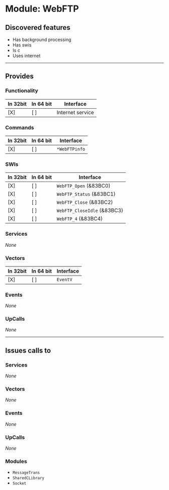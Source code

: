 # Module: WebFTP

## Discovered features


* Has background processing
* Has swis
* Is c
* Uses internet

---

## Provides

### Functionality

| In 32bit | In 64 bit | Interface |
|----------|-----------|-----------|
| [X]      | [ ]       | Internet service |

### Commands


| In 32bit | In 64 bit | Interface |
|----------|-----------|-----------|
| [X]      | [ ]       | `*WebFTPinfo` |


### SWIs


| In 32bit | In 64 bit | Interface |
|----------|-----------|-----------|
| [X]      | [ ]       | `WebFTP_Open` (&83BC0) |
| [X]      | [ ]       | `WebFTP_Status` (&83BC1) |
| [X]      | [ ]       | `WebFTP_Close` (&83BC2) |
| [X]      | [ ]       | `WebFTP_CloseIdle` (&83BC3) |
| [X]      | [ ]       | `WebFTP_4` (&83BC4) |


### Services


*None*


### Vectors


| In 32bit | In 64 bit | Interface |
|----------|-----------|-----------|
| [X]      | [ ]       | `EventV` |


### Events


*None*


### UpCalls


*None*


---

## Issues calls to

### Services


*None*


### Vectors


*None*


### Events


*None*


### UpCalls


*None*


### Modules


* `MessageTrans`
* `SharedCLibrary`
* `Socket`


